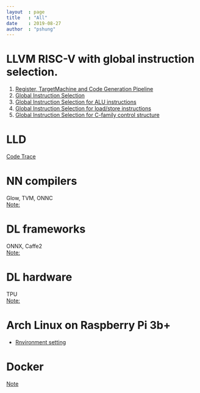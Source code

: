 ```yaml
---
layout  : page
title   : "All"
date    : 2019-08-27
author  : "pshung"
---
```



# LLVM RISC-V with global instruction selection.
 1. [Register, TargetMachine and Code Generation Pipeline](https://pshung.github.io/2018/08/24/LLVM-RISCV-1/)
 2. [Global Instruction Selection](https://pshung.github.io/2018/08/27/LLVM-RISCV-2/)
 3. [Global Instruction Selection for ALU instructions](https://pshung.github.io/2018/08/31/LLVM-RISCV-3/)
 4. [Global Instruction Selection for load/store instructions](https://pshung.github.io/2018/09/20/LLVM-RISCV-4/)
 5. [Global Instruction Selection for C-family control structure](https://pshung.github.io/2018/09/21/LLVM-RISCV-5/)
# LLD
  [Code Trace](https://pshung.github.io/2018/08/29/LLD/)

# NN compilers
Glow, TVM, ONNC  
[Note:](https://pshung.github.io/2018/09/21/NN-compilers/)
# DL frameworks
ONNX, Caffe2  
[Note:](https://pshung.github.io/2018/09/21/NN-framework/)
# DL hardware
TPU  
[Note:](https://pshung.github.io/2018/09/21/NN-HW/)


# Arch Linux on Raspberry Pi 3b+
  * [Rnvironment setting](https://pshung.github.io/2019/09/17/Arch-Env-Setting/)

# Docker
 [Note](https://pshung.github.io/2018/09/20/Docker/)